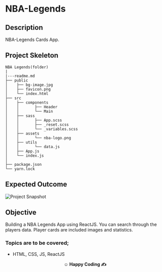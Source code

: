 # NBA-Legends

## Description

NBA-Legends Cards App.

## Project Skeleton

```
NBA Legends(folder)
|
|---readme.md
├── public
│    ├── bg-image.jpg
│    ├── favicon.png
│    └── index.html
├── src
│    ├── components
│    │       ├── Header
│    │       └── Main    
│    ├── sass
│    │       ├── App.scss
│    │       ├── _reset.scss
│    │       └── _variables.scss    
│    ├── assets
│    │       └── nba-logo.png
│    ├── utils
│    │       └── data.js
│    ├── App.js
│    └── index.js
│
├── package.json
└── yarn.lock
```

## Expected Outcome

![Project Snapshot](project-snapshot.gif)

## Objective

Building a NBA Legends App using ReactJS. You can search through the players data. Player cards are included images and statistics.

### Topics are to be covered;

- HTML, CSS, JS, ReactJS

**<p align="center">&#9786; Happy Coding &#9997;</p>**
